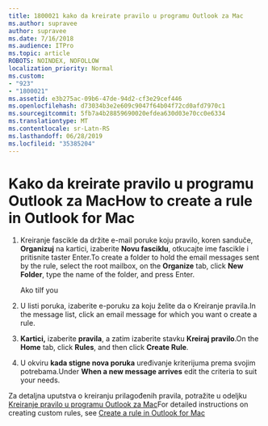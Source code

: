 ```yaml
---
title: 1800021 kako da kreirate pravilo u programu Outlook za Mac
ms.author: supravee
author: supravee
ms.date: 7/16/2018
ms.audience: ITPro
ms.topic: article
ROBOTS: NOINDEX, NOFOLLOW
localization_priority: Normal
ms.custom:
- "923"
- "1800021"
ms.assetid: e3b275ac-09b6-47de-94d2-cf3e29cef446
ms.openlocfilehash: d73034b3e2e609c9047f64b04f72cd0afd7970c1
ms.sourcegitcommit: 5fb7a4b28859690020efdea630d03e70cc0e6334
ms.translationtype: MT
ms.contentlocale: sr-Latn-RS
ms.lasthandoff: 06/28/2019
ms.locfileid: "35385204"
---
```

# <a name="how-to-create-a-rule-in-outlook-for-mac"></a><span data-ttu-id="465df-102">Kako da kreirate pravilo u programu Outlook za Mac</span><span class="sxs-lookup"><span data-stu-id="465df-102">How to create a rule in Outlook for Mac</span></span>

1. <span data-ttu-id="465df-103">Kreiranje fascikle da držite e-mail poruke koju pravilo, koren sanduče, **Organizuj** na kartici, izaberite **Novu fasciklu**, otkucajte ime fascikle i pritisnite taster Enter.</span><span class="sxs-lookup"><span data-stu-id="465df-103">To create a folder to hold the email messages sent by the rule, select the root mailbox, on the **Organize** tab, click **New Folder**, type the name of the folder, and press Enter.</span></span>

    <span data-ttu-id="465df-104">Ako ti</span><span class="sxs-lookup"><span data-stu-id="465df-104">If you</span></span> 

2. <span data-ttu-id="465df-105">U listi poruka, izaberite e-poruku za koju želite da o Kreiranje pravila.</span><span class="sxs-lookup"><span data-stu-id="465df-105">In the message list, click an email message for which you want o create a rule.</span></span>

3. <span data-ttu-id="465df-106">**Kartici,** izaberite **pravila**, a zatim izaberite stavku **Kreiraj pravilo**.</span><span class="sxs-lookup"><span data-stu-id="465df-106">On the **Home** tab, click **Rules**, and then click **Create Rule**.</span></span>

4. <span data-ttu-id="465df-107">U okviru **kada stigne nova poruka** uređivanje kriterijuma prema svojim potrebama.</span><span class="sxs-lookup"><span data-stu-id="465df-107">Under **When a new message arrives** edit the criteria to suit your needs.</span></span> 

<span data-ttu-id="465df-108">Za detaljna uputstva o kreiranju prilagođenih pravila, potražite u odeljku [Kreiranje pravilo u programu Outlook za Mac](https://aka.ms/AA1uy0v)</span><span class="sxs-lookup"><span data-stu-id="465df-108">For detailed instructions on creating custom rules, see [Create a rule in Outlook for Mac](https://aka.ms/AA1uy0v)</span></span>
  